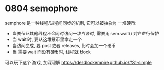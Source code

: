 # 0804 semophore

semphore 是一种线程/进程间同步的机制, 它可以被抽象为 一堆硬币:

* 当要保证其他线程不会同时访问一块资源时, 需要用 sem.wait() 对它进行保护
* 当 wait 时, 要从这堆硬币里拿走一个
* 当访问完成, 要 post 或者 releases, 此时会加一个硬币
* 当 需要 wait 而没有硬币时, 线程就 block

可以玩下这个 游戏, 加深理解 https://deadlockempire.github.io/#S1-simple
